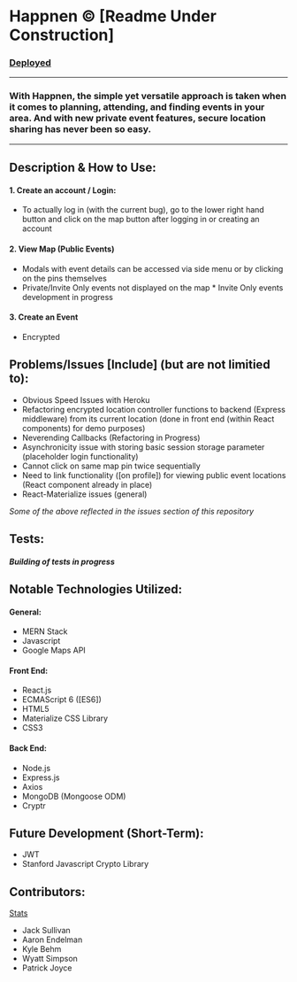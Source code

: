 # Happnen © [Readme Under Construction]
### [Deployed](https://aqueous-earth-83627.herokuapp.com/mapdisplay) 

---

### With Happnen, the simple yet versatile approach is taken when it comes to planning, attending, and finding events in your area. And with  new private event features, secure location sharing has never been so easy. 

---

## Description & How to Use:


#### 1. Create an account / Login:
* To actually log in (with the current bug), go to the lower right hand button
and click on the map button after logging in or 
creating an account
#### 2. View Map (Public Events)
 * Modals with event details can be accessed via side menu or by clicking on the pins themselves
 * Private/Invite Only events not displayed on the map
         * Invite Only events development in progress
#### 3. Create an Event
 * Encrypted  



## Problems/Issues [Include] (but are not limitied to):

* Obvious Speed Issues with Heroku
* Refactoring encrypted location controller functions to backend (Express middleware) from its current location (done in front end (within React components) for demo purposes)
* Neverending Callbacks (Refactoring in Progress)
* Asynchronicity issue with storing basic session storage parameter (placeholder login functionality)
* Cannot click on same map pin twice sequentially
* Need to link functionality ([on profile]) for viewing public event locations (React component already in place)
* React-Materialize issues (general)

_Some of the above reflected in the issues section of this repository_

## Tests:
##### _Building of tests in progress_ 

## Notable Technologies Utilized:


#### General: 
* MERN Stack
* Javascript
* Google Maps API <br/>

#### Front End: 
* React.js
* ECMAScript 6 ([ES6])
* HTML5
* Materialize CSS Library
* CSS3

#### Back End:
* Node.js
* Express.js
* Axios
* MongoDB (Mongoose ODM)
* Cryptr

## Future Development (Short-Term):
* JWT
* Stanford Javascript Crypto Library

## Contributors:
[Stats](https://github.com/thesullivantage/Happnen/graphs/contributors)
* Jack Sullivan
* Aaron Endelman
* Kyle Behm
* Wyatt Simpson
* Patrick Joyce
